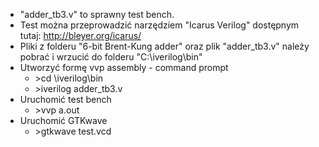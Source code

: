 * "adder_tb3.v" to sprawny test bench. 
* Test można przeprowadzić narzędziem "Icarus Verilog" dostępnym tutaj:  http://bleyer.org/icarus/ 
* Pliki z folderu "6-bit Brent-Kung adder" oraz plik "adder_tb3.v" należy pobrać i wrzucić do folderu "C:\iverilog\bin"
* Utworzyć formę vvp assembly - command prompt
  + &gt;cd \iverilog\bin
  + &gt;iverilog   adder_tb3.v
* Uruchomić test bench
  + &gt;vvp a.out
* Uruchomić GTKwave
  + &gt;gtkwave test.vcd

    
